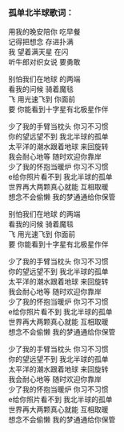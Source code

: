 

### 孤单北半球歌词：  

用我的晚安陪你 吃早餐  
记得把想念 存进扑满  
我 望着满天星 在闪  
听牛郎对织女说 要勇敢

别怕我们在地球 的两端  
看我的问候 骑着魔毯  
飞 用光速飞到 你面前  
要 你能看到十字星有北极星作伴  
  
少了我的手臂当枕头 你习不习惯  
你的望远望不到 我北半球的孤单  
太平洋的潮水跟着地球 来回旋转  
我会耐心地等 随时欢迎你靠岸  
少了我的怀抱当暖炉 你习不习惯  
e给你照片看不到 我北半球的孤单  
世界再大两颗真心就能 互相取暖  
想念不会偷懒 我的梦通通给你保管

别怕我们在地球 的两端  
看我的问候 骑着魔毯  
飞 用光速飞到 你面前  
要 你能看到十字星有北极星作伴  
  
少了我的手臂当枕头 你习不习惯  
你的望远望不到 我北半球的孤单  
太平洋的潮水跟着地球 来回旋转  
我会耐心地等 随时欢迎你靠岸  
少了我的怀抱当暖炉 你习不习惯  
e给你照片看不到 我北半球的孤单  
世界再大两颗真心就能 互相取暖  
想念不会偷懒 我的梦通通给你保管

少了我的手臂当枕头 你习不习惯  
你的望远望不到 我北半球的孤单  
太平洋的潮水跟着地球 来回旋转  
我会耐心地等 随时欢迎你靠岸  
少了我的怀抱当暖炉 你习不习惯  
e给你照片看不到 我北半球的孤单  
世界再大两颗真心就能 互相取暖  
想念不会偷懒 我的梦通通给你保管

